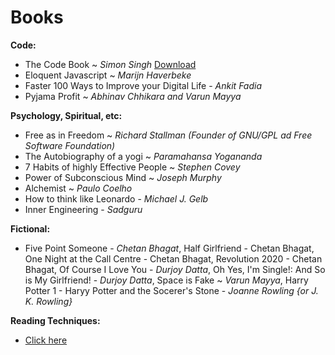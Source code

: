 # Books 

**Code:**
- The Code Book ~ *Simon Singh* [Download](the-code-book.md)
- Eloquent Javascript ~ *Marijn Haverbeke*
- Faster 100 Ways to Improve your Digital Life - *Ankit Fadia*
- Pyjama Profit ~ *Abhinav Chhikara and Varun Mayya*

**Psychology, Spiritual, etc:**
- Free as in Freedom ~ *Richard Stallman (Founder of GNU/GPL ad Free Software Foundation)*
- The Autobiography of a yogi ~ *Paramahansa Yogananda*
- 7 Habits of highly Effective People ~ *Stephen Covey*
- Power of Subconscious Mind ~ *Joseph Murphy*
- Alchemist ~ *Paulo Coelho*
- How to think like Leonardo - *Michael J. Gelb*
- Inner Engineering - *Sadguru*

**Fictional:**

- Five Point Someone - *Chetan Bhagat*, Half Girlfriend - Chetan Bhagat, One Night at the Call Centre - Chetan Bhagat, Revolution 2020 - Chetan Bhagat, Of Course I Love You - *Durjoy Datta*, Oh Yes, I'm Single!: And So is My Girlfriend! - *Durjoy Datta*, Space is Fake ~ *Varun Mayya*, Harry Potter 1 - Haryy Potter and the Socerer's Stone - *Joanne Rowling {or J. K. Rowling}*

**Reading Techniques:**

- [Click here](reading-techniques.md)
